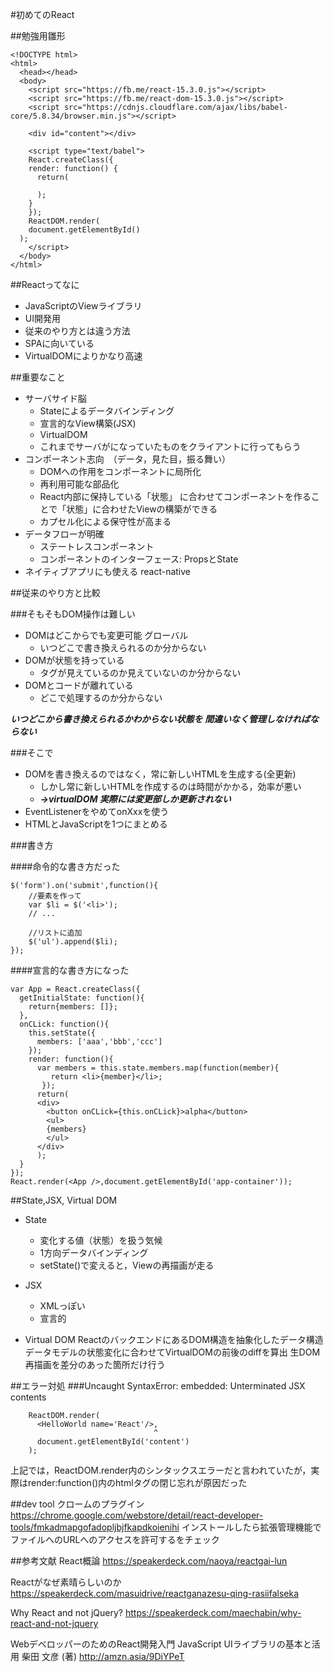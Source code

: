 #初めてのReact 

##勉強用雛形

```
<!DOCTYPE html>
<html>
  <head></head>
  <body>
    <script src="https://fb.me/react-15.3.0.js"></script>
    <script src="https://fb.me/react-dom-15.3.0.js"></script>
    <script src="https://cdnjs.cloudflare.com/ajax/libs/babel-core/5.8.34/browser.min.js"></script>
    
    <div id="content"></div>

    <script type="text/babel">
	React.createClass({
    render: function() {
      return(
        
      );
    }
	});
	ReactDOM.render(
    document.getElementById()
  );
    </script>
  </body>
</html>

```

##Reactってなに
- JavaScriptのViewライブラリ
- UI開発用
- 従来のやり方とは違う方法
- SPAに向いている
- VirtualDOMによりかなり高速

##重要なこと
- サーバサイド脳
	- Stateによるデータバインディング
	- 宣言的なView構築(JSX)
	- VirtualDOM
	- これまでサーバがになっていたものをクライアントに行ってもらう
- コンポーネント志向　（データ，見た目，振る舞い）
	- DOMへの作用をコンポーネントに局所化
	- 再利用可能な部品化
	- React内部に保持している「状態」 に合わせてコンポーネントを作ることで「状態」に合わせたViewの構築ができる
	- カプセル化による保守性が高まる
- データフローが明確
	- ステートレスコンポーネント
	- コンポーネントのインターフェース: PropsとState
- ネイティブアプリにも使える
react-native


##従来のやり方と比較

###そもそもDOM操作は難しい
- DOMはどこからでも変更可能 グローバル
	- いつどこで書き換えられるのか分からない
- DOMが状態を持っている
	- タグが見えているのか見えていないのか分からない
- DOMとコードが離れている
	- どこで処理するのか分からない

***いつどこから書き換えられるかわからない状態を
間違いなく管理しなければならない***

###そこで
- DOMを書き換えるのではなく，常に新しいHTMLを生成する(全更新)
	- しかし常に新しいHTMLを作成するのは時間がかかる，効率が悪い
	- ***→virtualDOM 実際には変更部しか更新されない***
- EventListenerをやめてonXxxを使う
- HTMLとJavaScriptを1つにまとめる


###書き方

####命令的な書き方だった
```js:
$('form').on('submit',function(){
    //要素を作って
    var $li = $('<li>');
    // ...
    
    //リストに追加
    $('ul').append($li);
});
```

####宣言的な書き方になった
```js:
var App = React.createClass({
  getInitialState: function(){
    return{members: []};
  },
  onCLick: function(){
    this.setState({
      members: ['aaa','bbb','ccc']
    });
    render: function(){
      var members = this.state.members.map(function(member){
         return <li>{member}</li>;
       });
      return(
      <div>
        <button onCLick={this.onCLick}>alpha</button>
        <ul>
        {members}
        </ul>
      </div>
      );
  }
});
React.render(<App />,document.getElementById('app-container'));
```





##State,JSX, Virtual DOM
- State
	- 変化する値（状態）を扱う気候
	- 1方向データバインディング
	- setState()で変えると，Viewの再描画が走る

- JSX
	- XMLっぽい
	- 宣言的
- Virtual DOM
ReactのバックエンドにあるDOM構造を抽象化したデータ構造
データモデルの状態変化に合わせてVirtualDOMの前後のdiffを算出
生DOM再描画を差分のあった箇所だけ行う


##エラー対処
###Uncaught SyntaxError: embedded: Unterminated JSX contents 

```
    ReactDOM.render(
      <HelloWorld name='React'/>,
                                ^
      document.getElementById('content')
    );
```
上記では，ReactDOM.render内のシンタックスエラーだと言われていたが，実際はrender:function()内のhtmlタグの閉じ忘れが原因だった
 
 


##dev tool
クロームのプラグイン
https://chrome.google.com/webstore/detail/react-developer-tools/fmkadmapgofadopljbjfkapdkoienihi
インストールしたら拡張管理機能でファイルへのURLへのアクセスを許可するをチェック

##参考文献
React概論
https://speakerdeck.com/naoya/reactgai-lun


Reactがなぜ素晴らしいのか
https://speakerdeck.com/masuidrive/reactganazesu-qing-rasiifalseka


Why React and not jQuery?
https://speakerdeck.com/maechabin/why-react-and-not-jquery

WebデベロッパーのためのReact開発入門 JavaScript UIライブラリの基本と活用  柴田 文彦 (著)
http://amzn.asia/9DiYPeT
